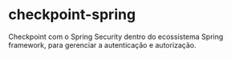 # checkpoint-spring
Checkpoint com o Spring Security dentro do ecossistema Spring framework, para gerenciar a autenticação e autorização. 
